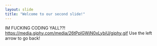 ```yaml
---
layout: slide
title: "Welcome to our second slide!"
---
```

IM FUCKING CODING YALL??! 
https://media.giphy.com/media/26tPplGWjN0xLybiU/giphy.gif
Use the left arrow to go back!
